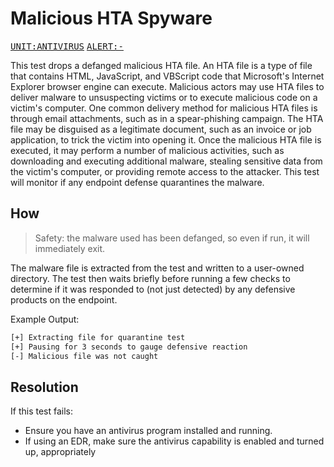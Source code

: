 # Malicious HTA Spyware

<kbd>[UNIT:ANTIVIRUS](https://docs.preludesecurity.com/docs/security-policy#antivirus)</kbd>
<kbd>[ALERT:-](#the-url)</kbd>

This test drops a defanged malicious HTA file. An HTA file is a type of file that contains HTML, JavaScript, and VBScript code that Microsoft's Internet Explorer browser engine can execute. Malicious actors may use HTA files to deliver malware to unsuspecting victims or to execute malicious code on a victim's computer. One common delivery method for malicious HTA files is through email attachments, such as in a spear-phishing campaign. The HTA file may be disguised as a legitimate document, such as an invoice or job application, to trick the victim into opening it. Once the malicious HTA file is executed, it may perform a number of malicious activities, such as downloading and executing additional malware, stealing sensitive data from the victim's computer, or providing remote access to the attacker. This test will monitor if any endpoint defense quarantines the malware.

## How

> Safety: the malware used has been defanged, so even if run, it will immediately exit.

The malware file is extracted from the test and written to a user-owned directory. The test then waits briefly before running a few checks to determine if it was responded to (not just detected) by any defensive products on the endpoint.

Example Output:
```bash
[+] Extracting file for quarantine test
[+] Pausing for 3 seconds to gauge defensive reaction
[-] Malicious file was not caught
```

## Resolution

If this test fails:

* Ensure you have an antivirus program installed and running.
* If using an EDR, make sure the antivirus capability is enabled and turned up, appropriately
